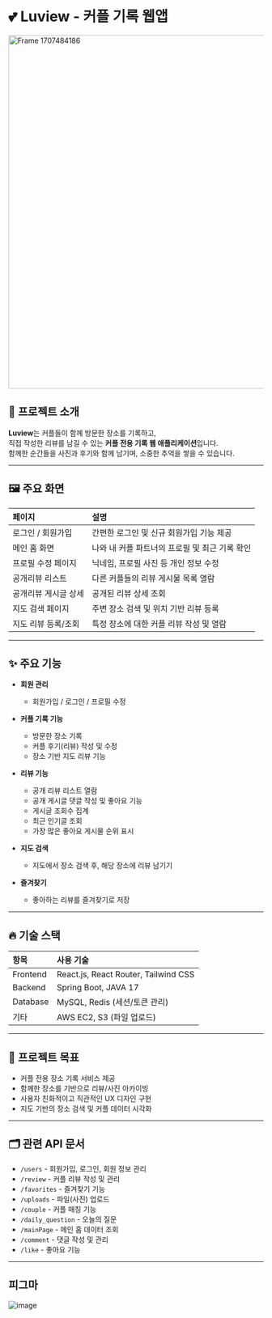 # 💕 Luview - 커플 기록 웹앱
<img width="1194" height="699" alt="Frame 1707484186" src="https://github.com/user-attachments/assets/d10dab97-f30f-4544-813d-5308dbe83d5e" />

## 📌 프로젝트 소개

**Luview**는 커플들이 함께 방문한 장소를 기록하고,  
직접 작성한 리뷰를 남길 수 있는 **커플 전용 기록 웹 애플리케이션**입니다.  
함께한 순간들을 사진과 후기와 함께 남기며, 소중한 추억을 쌓을 수 있습니다.

---

## 🖼️ 주요 화면

| 페이지 | 설명 |
|:-------|:-----|
| 로그인 / 회원가입 | 간편한 로그인 및 신규 회원가입 기능 제공 |
| 메인 홈 화면 | 나와 내 커플 파트너의 프로필 및 최근 기록 확인 |
| 프로필 수정 페이지 | 닉네임, 프로필 사진 등 개인 정보 수정 |
| 공개리뷰 리스트 | 다른 커플들의 리뷰 게시물 목록 열람 |
| 공개리뷰 게시글 상세 | 공개된 리뷰 상세 조회 |
| 지도 검색 페이지 | 주변 장소 검색 및 위치 기반 리뷰 등록 |
| 지도 리뷰 등록/조회 | 특정 장소에 대한 커플 리뷰 작성 및 열람 |

---

## ✨ 주요 기능

- **회원 관리**  
  - 회원가입 / 로그인 / 프로필 수정

- **커플 기록 기능**  
  - 방문한 장소 기록  
  - 커플 후기(리뷰) 작성 및 수정
  - 장소 기반 지도 리뷰 기능

- **리뷰 기능**  
  - 공개 리뷰 리스트 열람
  - 공개 게시글 댓글 작성 및 좋아요 기능
  - 게시글 조회수 집계
  - 최근 인기글 조회 
  - 가장 많은 좋아요 게시물 순위 표시

- **지도 검색**  
  - 지도에서 장소 검색 후, 해당 장소에 리뷰 남기기

- **즐겨찾기**  
  - 좋아하는 리뷰를 즐겨찾기로 저장

---

## 🔥 기술 스택

| 항목 | 사용 기술 |
|:----|:---------|
| Frontend | React.js, React Router, Tailwind CSS |
| Backend | Spring Boot, JAVA 17 |
| Database | MySQL, Redis (세션/토큰 관리) |
| 기타 | AWS EC2, S3 (파일 업로드) |

---

## 🚀 프로젝트 목표

- 커플 전용 장소 기록 서비스 제공
- 함께한 장소를 기반으로 리뷰/사진 아카이빙
- 사용자 친화적이고 직관적인 UX 디자인 구현
- 지도 기반의 장소 검색 및 커플 데이터 시각화

---

## 🗂️ 관련 API 문서

- `/users` - 회원가입, 로그인, 회원 정보 관리
- `/review` - 커플 리뷰 작성 및 관리
- `/favorites` - 즐겨찾기 기능
- `/uploads` - 파일(사진) 업로드
- `/couple` - 커플 매칭 기능
- `/daily_question` - 오늘의 질문
- `/mainPage` - 메인 홈 데이터 조회
- `/comment` - 댓글 작성 및 관리
- `/like` - 좋아요 기능

---

## 피그마 

![image](https://github.com/user-attachments/assets/3db037cf-a965-4fe8-ac0f-e620697438a2)
